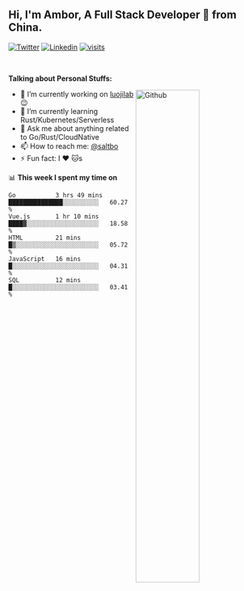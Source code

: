 ## Hi, I'm Ambor, A Full Stack Developer 🚀 from China.

[![Twitter](https://img.shields.io/badge/-saltbo-1ca0f1?style=flat&logo=twitter&logoColor=white)](https://twitter.com/rdsaltbo)
[![Linkedin](https://img.shields.io/badge/-saltbo-blue?style=flat&logo=Linkedin&logoColor=white)](https://www.linkedin.com/in/saltbo/)
[![visits](https://visitor.vercel.app/page/saltbo?color=light-green)](https://github.com/saltbo/)

&nbsp;  

**Talking about Personal Stuffs:**
<!-- Any image aligned to the right. Beware the width  -->
<img width="50%" align="right" alt="Github" src="https://raw.githubusercontent.com/saltbo/saltbo/master/images/git-header.svg" />

- 🔭 I’m currently working on [luojilab](https://github.com/luojilab) :wink:
- 🌱 I’m currently learning Rust/Kubernetes/Serverless
- 💬 Ask me about anything related to Go/Rust/CloudNative
- 📫 How to reach me: [@saltbo](https://twitter.com/rdsaltbo)
- ⚡ Fun fact: I :heart: :cat:s


📊 **This week I spent my time on**
<!--START_SECTION:waka-->
```text
Go           3 hrs 49 mins   ███████████████░░░░░░░░░░   60.27 % 
Vue.js       1 hr 10 mins    ████▓░░░░░░░░░░░░░░░░░░░░   18.58 % 
HTML         21 mins         █▒░░░░░░░░░░░░░░░░░░░░░░░   05.72 % 
JavaScript   16 mins         █░░░░░░░░░░░░░░░░░░░░░░░░   04.31 % 
SQL          12 mins         █░░░░░░░░░░░░░░░░░░░░░░░░   03.41 % 
```
<!--END_SECTION:waka-->
